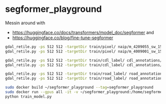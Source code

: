 # segformer_playground

Messin around with
 - https://huggingface.co/docs/transformers/model_doc/segformer and
 - https://huggingface.co/blog/fine-tune-segformer

```bash
gdal_retile.py -ps 512 512 -targetDir train/pixel/ naip/m_4209055_sw_15_1_20170819.tif
gdal_retile.py -ps 512 512 -targetDir train/pixel/ naip/m_4009001_sw_15_1_20170725.tif
```

```bash
gdal_retile.py -ps 512 512 -targetDir train/cdl_label/ cdl_annotations/m_4209055_sw_15_1_20170819.tif
gdal_retile.py -ps 512 512 -targetDir train/cdl_label/ cdl_annotations/m_4009001_sw_15_1_20170725.tif
```

```bash
gdal_retile.py -ps 512 512 -targetDir train/road_label/ road_annotations/m_4209055_sw_15_1_20170819.tif
gdal_retile.py -ps 512 512 -targetDir train/road_label/ road_annotations/m_4009001_sw_15_1_20170725.tif
```

```bash
sudo docker build ~/segformer_playground --tag=segformer_playground
sudo docker run --gpus all -it -v ~/segformer_playground:/home/segformer_playground segformer_playground bash
python train_model.py
```